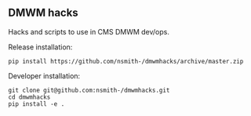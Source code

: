 DMWM hacks
----------
Hacks and scripts to use in CMS DMWM dev/ops.

Release installation:
```
pip install https://github.com/nsmith-/dmwmhacks/archive/master.zip
```

Developer installation:
```
git clone git@github.com:nsmith-/dmwmhacks.git
cd dmwmhacks
pip install -e .
```

